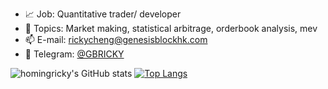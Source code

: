 




- :chart_with_upwards_trend: Job: Quantitative trader/ developer
- :pushpin: Topics: Market making, statistical arbitrage, orderbook analysis, mev
- 📫 E-mail: rickycheng@genesisblockhk.com
- 💬 Telegram: [@GBRICKY](https://t.me/GBRICKY)


![homingricky's GitHub stats](https://github-readme-stats.vercel.app/api?username=homingricky&count_private=true&show_icons=true&theme=dark&include_all_commits=true) [![Top Langs](https://github-readme-stats.vercel.app/api/top-langs/?username=homingricky&hide_title=true&icon_color=79ff97&text_color=9f9f9f&bg_color=151515)](https://github.com/anuraghazra/github-readme-stats)

